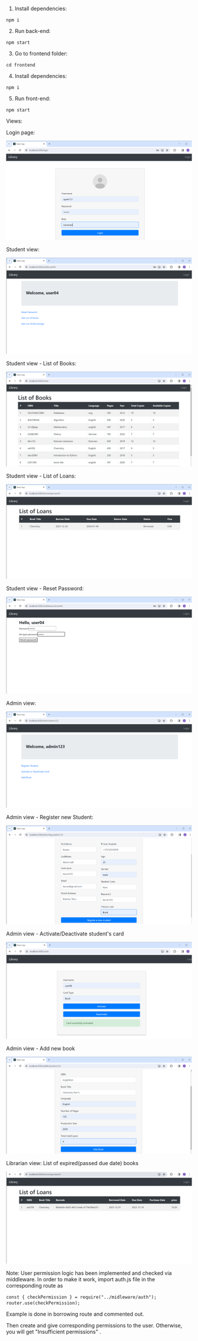1. Install dependencies:

```
npm i
```

2. Run back-end:

```
npm start
```

3. Go to frontend folder:

```
cd frontend
```

4. Install dependencies:

```
npm i
```

5. Run front-end:

```
npm start
```

Views:

Login page:

![alt text](photos/Login.png)

Student view:

![alt text](photos/StudentView.png)

Student view - List of Books:

![alt text](photos/ListOfBooks.png)

Student view - List of Loans:

![alt text](photos/ListOfLoans.png)

Student view - Reset Password:

![alt text](photos/ResetPassword.png)

Admin view:

![alt text](photos/AdminPage.png)

Admin view - Register new Student:

![alt text](photos/RegisterStudent.png)

Admin view - Activate/Deactivate student's card

![alt text](photos/ActivateCard.png)

Admin view - Add new book

![alt text](photos/AddBook.png)

Librarian view: List of expired(passed due date) books

![alt text](photos/ExpiredLoans.png)

Note:
User permission logic has been implemented and checked via middleware.
In order to make it work, import auth.js file in the corresponding route as

```
const { checkPermission } = require("../midleware/auth");
router.use(checkPermission);
```

Example is done in borrowing route and commented out.

Then create and give corresponding permissions to the user. Otherwise, you will get "Insufficient permissions" .
